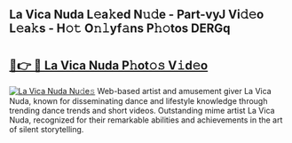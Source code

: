 ## La Vica Nuda L𝚎a𝚔ed N𝚞𝚍e - Part-vyJ Vi𝚍𝚎o L𝚎a𝚔s - H𝚘𝚝 O𝚗𝚕yf𝚊ns P𝚑𝚘tos DERGq

# <h2><a href="http://kf8dtud.oniu.top/?m=La+Vica+Nuda">🔗👉 🔴 La Vica Nuda P𝚑ot𝚘𝚜 V𝚒d𝚎o</a></h2>

[![La Vica Nuda Nu𝚍e𝚜](https://i.imgur.com/0qMVB7G.gif)](http://kf8dtud.oniu.top/?m=La+Vica+Nuda)
Web-based artist and amusement giver La Vica Nuda, known for disseminating dance and lifestyle knowledge through trending dance trends and short videos. Outstanding mime artist La Vica Nuda, recognized for their remarkable abilities and achievements in the art of silent storytelling.  

